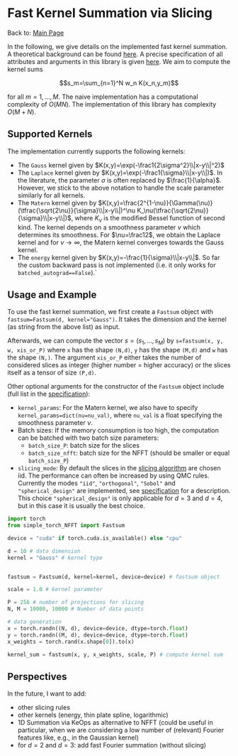 # Fast Kernel Summation via Slicing

Back to: [Main Page](../../readme.md)

In the following, we give details on the implemented fast kernel summation. A theoretical background can be found [here](background.md). A precise specification of all attributes and arguments in this library is given [here](specification.md).
We aim to compute the kernel sums

$$s_m=\sum_{n=1}^N w_n K(x_n,y_m)$$

for all $m=1,...,M$. The naive implementation has a computational complexity of $O(MN)$. The implementation of this library has complexity $O(M+N)$.

## Supported Kernels

The implementation currently supports the following kernels:

- The `Gauss` kernel given by $K(x,y)=\exp(-\frac1{2\sigma^2}\\|x-y\\|^2)$
- The `Laplace` kernel given by $K(x,y)=\exp(-\frac1{\sigma}\\|x-y\\|)$. In the literature, the parameter $\sigma$ is often replaced by $\frac{1}{\alpha}$. However, we stick to the above notation to handle the scale parameter similarly for all kernels.
- The `Matern` kernel given by $K(x,y)=\frac{2^{1-\nu}}{\Gamma(\nu)}(\tfrac{\sqrt{2\nu}}{\sigma}\\|x-y\\|)^\nu K_\nu(\tfrac{\sqrt{2\nu}}{\sigma}\\|x-y\\|)$, where $K_\nu$ is the modified Bessel function of second kind. The kernel depends on a smoothness parameter $\nu$ which determines its smoothness. For $\nu=\frac12$, we obtain the Laplace kernel and for $\nu\to\infty$, the Matern kernel converges towards the Gauss kernel.
- The `energy` kernel given by $K(x,y)=-\frac{1}{\sigma}\\|x-y\\|$. So far the custom backward pass is not implemented (i.e. it only works for `batched_autograd==False`).`


## Usage and Example

To use the fast kernel summation, we first create a `Fastsum` object with `fastsum=Fastsum(d, kernel="Gauss")`. It takes the dimension and the kernel (as string from the above list) as input. 

Afterwards, we can compute the vector $s=(s_1,...,s_M)$ by `s=fastsum(x, y, w, xis_or_P)` where `x` has the shape `(N,d)`, `y` has the shape `(M,d)` and `w` has the shape `(N,)`. The argument `xis_or_P` either takes the number of considered slices as integer (higher number = higher accuracy) or the slices itself as a tensor of size `(P,d)`.

Other optional arguments for the constructor of the `Fastsum` object include (full list in the [specification](specification.md)):

- `kernel_params`: For the Matern kernel, we also have to specify `kernel_params=dict(nu=nu_val)`, where `nu_val` is a float specifying the smoothness parameter $\nu$.
- Batch sizes: If the memory consumption is too high, the computation can be batched with two batch size parameters:
	- `batch_size_P`: batch size for the slices
	- `batch_size_nfft`: batch size for the NFFT (should be smaller or equal `batch_size_P`)
- `slicing_mode`: By default the slices in the [slicing algorithm](background.md) are chosen iid. The performance can often be increased by using QMC rules. Currently the modes `"iid"`, `"orthogonal"`, `"Sobol"` and `"spherical_design"` are implemented, see [specification](specification.md) for a description. This choice `"spherical_design"` is only applicable for $d=3$ and $d=4$, but in this case it is usually the best choice.



```python
import torch
from simple_torch_NFFT import Fastsum

device = "cuda" if torch.cuda.is_available() else "cpu"

d = 10 # data dimension
kernel = "Gauss" # kernel type


fastsum = Fastsum(d, kernel=kernel, device=device) # fastsum object

scale = 1.0 # kernel parameter

P = 256 # number of projections for slicing
N, M = 10000, 10000 # Number of data points

# data generation
x = torch.randn((N, d), device=device, dtype=torch.float)
y = torch.randn((M, d), device=device, dtype=torch.float)
x_weights = torch.rand(x.shape[0]).to(x)

kernel_sum = fastsum(x, y, x_weights, scale, P) # compute kernel sum
```

## Perspectives

In the future, I want to add:

- other slicing rules
- other kernels (energy, thin plate spline, logarithmic)
- 1D Summation via KeOps as alternative to NFFT (could be useful in particular, when we are considering a low number of (relevant) Fourier features like, e.g., in the Gaussian kernel)
- for $d=2$ and $d=3$: add fast Fourier summation (without slicing)
